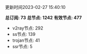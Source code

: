 更新时间2023-02-27 15:40:10

**总订阅: 73**
**总节点: 1242**
**有效节点: 477**
- v2ray节点: 292
- ss节点: 139
- trojan节点: 41
- ssr节点: 5
